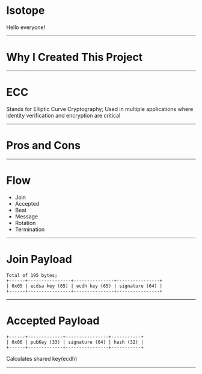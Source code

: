 # Isotope

Hello everyone!

---

# Why I Created This Project

---

# ECC

Stands for Elliptic Curve Cryptography; Used in multiple applications where
identity verification and encryption are critical

---

# Pros and Cons

---

# Flow

- Join
- Accepted
- Beat
- Message
- Rotation
- Termination

---

# Join Payload

```
Total of 195 bytes;
+------+----------------+---------------+----------------+
| 0x05 | ecdsa key (65) | ecdh key (65) | signature (64) |
+------+----------------+---------------+----------------+
```

---

# Accepted Payload

```
+------+-------------+----------------+-----------+
| 0x06 | pubKey (33) | signature (64) | hash (32) |
+------+-------------+----------------+-----------+
```

Calculates shared key(ecdh)

---
